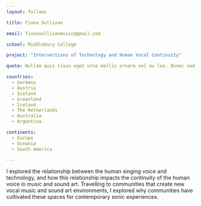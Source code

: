 ```yaml
---
layout: fellows

title: Fiona Sullivan

email: fionasullivanmusic@gmail.com

school: Middlebury College

project: "Intersections of Technology and Human Vocal Continuity"

quote: Nullam quis risus eget urna mollis ornare vel eu leo. Donec sed odio dui.

countries:
  - Germany
  - Austria
  - Iceland
  - Greenland
  - Ireland
  - The Netherlands
  - Australia
  - Argentina

continents:
  - Europe
  - Oceania
  - South America

---
```


I explored the relationship between the human singing voice and technology, and how this relationship impacts the continuity of the human voice in music and sound art. Travelling to communities that create new vocal music and sound art environments, I explored why communities have cultivated these spaces for contemporary sonic experiences.
